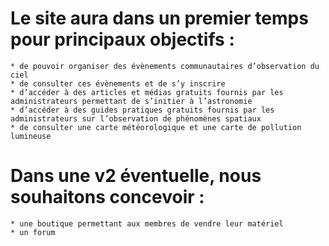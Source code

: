 # Le site aura dans un premier temps pour principaux objectifs :
    * de pouvoir organiser des évènements communautaires d’observation du ciel
    * de consulter ces évènements et de s’y inscrire
    * d’accéder à des articles et médias gratuits fournis par les administrateurs permettant de s’initier à l’astronomie
    * d’accéder à des guides pratiques gratuits fournis par les administrateurs sur l’observation de phénomènes spatiaux
    * de consulter une carte météorologique et une carte de pollution lumineuse

# Dans une v2 éventuelle, nous souhaitons concevoir :
    * une boutique permettant aux membres de vendre leur matériel
    * un forum
